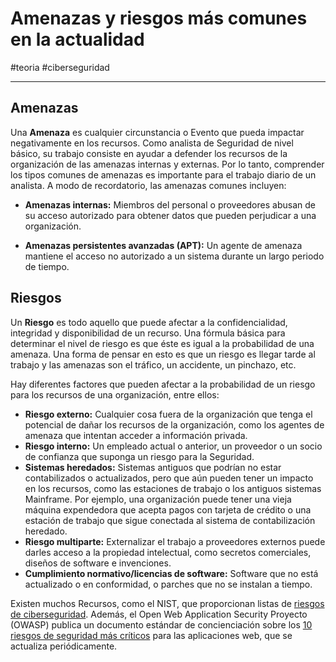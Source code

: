 # Amenazas y riesgos más comunes en la actualidad
#teoria #ciberseguridad 

---
## Amenazas

Una **Amenaza** es cualquier circunstancia o Evento que pueda impactar negativamente en los recursos. Como analista de Seguridad de nivel básico, su trabajo consiste en ayudar a defender los recursos de la organización de las amenazas internas y externas. Por lo tanto, comprender los tipos comunes de amenazas es importante para el trabajo diario de un analista. A modo de recordatorio, las amenazas comunes incluyen:

- **Amenazas internas:** Miembros del personal o proveedores abusan de su acceso autorizado para obtener datos que pueden perjudicar a una organización.
    
- **Amenazas persistentes avanzadas (APT):** Un agente de amenaza mantiene el acceso no autorizado a un sistema durante un largo periodo de tiempo.

## Riesgos

Un **Riesgo** es todo aquello que puede afectar a la confidencialidad, integridad y disponibilidad de un recurso. Una fórmula básica para determinar el nivel de riesgo es que éste es igual a la probabilidad de una amenaza. Una forma de pensar en esto es que un riesgo es llegar tarde al trabajo y las amenazas son el tráfico, un accidente, un pinchazo, etc.

Hay diferentes factores que pueden afectar a la probabilidad de un riesgo para los recursos de una organización, entre ellos:

- **Riesgo externo:** Cualquier cosa fuera de la organización que tenga el potencial de dañar los recursos de la organización, como los agentes de amenaza que intentan acceder a información privada.
- **Riesgo interno:** Un empleado actual o anterior, un proveedor o un socio de confianza que suponga un riesgo para la Seguridad.
- **Sistemas heredados:** Sistemas antiguos que podrían no estar contabilizados o actualizados, pero que aún pueden tener un impacto en los recursos, como las estaciones de trabajo o los antiguos sistemas Mainframe. Por ejemplo, una organización puede tener una vieja máquina expendedora que acepta pagos con tarjeta de crédito o una estación de trabajo que sigue conectada al sistema de contabilización heredado.
- **Riesgo multiparte:** Externalizar el trabajo a proveedores externos puede darles acceso a la propiedad intelectual, como secretos comerciales, diseños de software e invenciones.
- **Cumplimiento normativo/licencias de software:** Software que no está actualizado o en conformidad, o parches que no se instalan a tiempo.

Existen muchos Recursos, como el NIST, que proporcionan listas de [riesgos de ciberseguridad](https://www.nist.gov/itl/smallbusinesscyber/cybersecurity-basics/cybersecurity-risks). Además, el Open Web Application Security Proyecto (OWASP) publica un documento estándar de concienciación sobre los [10 riesgos de seguridad más críticos](https://owasp.org/www-project-top-ten/) para las aplicaciones web, que se actualiza periódicamente.